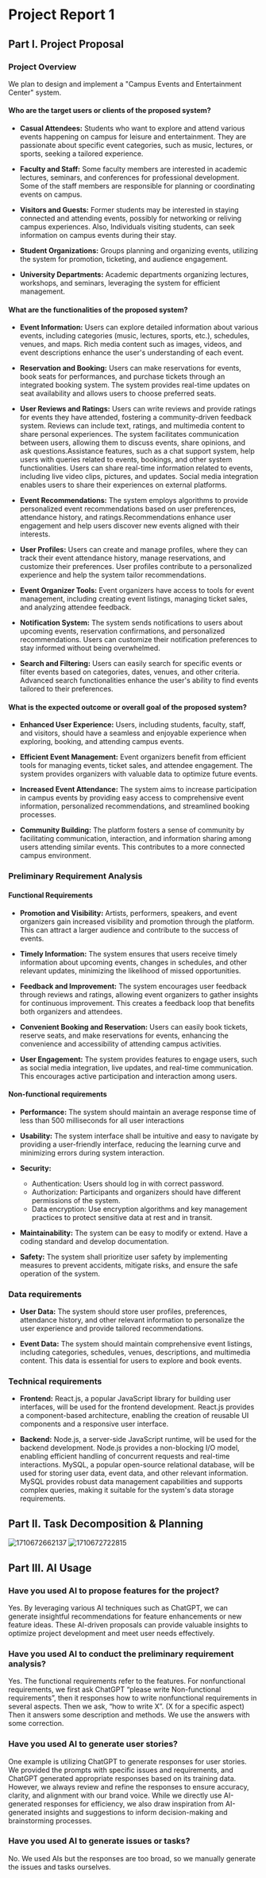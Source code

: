 # Project Report 1

## Part I. Project Proposal

### Project Overview

We plan to design and implement a "Campus Events and Entertainment Center" system.

#### Who are the target users or clients of the proposed system?

* **Casual Attendees:**
 Students who want to explore and attend various events happening on campus for leisure and entertainment. They are passionate about specific event categories, such as music, lectures, or sports, seeking a tailored experience.

* **Faculty and Staff:**
 Some faculty members are interested in academic lectures, seminars, and conferences for professional development. Some of the staff members are responsible for planning or coordinating events on campus.

* **Visitors and Guests:**
 Former students may be interested in staying connected and attending events, possibly for networking or reliving campus experiences. Also, Individuals visiting students, can seek information on campus events during their stay.

* **Student Organizations:**
  Groups planning and organizing events, utilizing the system for promotion, ticketing, and audience engagement.

* **University Departments:**
  Academic departments organizing lectures, workshops, and seminars, leveraging the system for efficient management.

#### What are the functionalities of the proposed system?

* **Event Information:**
  Users can explore detailed information about various events, including categories (music, lectures, sports, etc.), schedules, venues, and maps. Rich media content such as images, videos, and event descriptions enhance the user's understanding of each event.
  
* **Reservation and Booking:**
  Users can make reservations for events, book seats for performances, and purchase tickets through an integrated booking system. The system provides real-time updates on seat availability and allows users to choose preferred seats.

* **User Reviews and Ratings:**
  Users can write reviews and provide ratings for events they have attended, fostering a community-driven feedback system. Reviews can include text, ratings, and multimedia content to share personal experiences. The system facilitates communication between users, allowing them to discuss events, share opinions, and ask questions.Assistance features, such as a chat support system, help users with queries related to events, bookings, and other system functionalities. Users can share real-time information related to events, including live video clips, pictures, and updates. Social media integration enables users to share their experiences on external platforms.

* **Event Recommendations:**
  The system employs algorithms to provide personalized event recommendations based on user preferences, attendance history, and ratings.Recommendations enhance user engagement and help users discover new events aligned with their interests.

* **User Profiles:**
  Users can create and manage profiles, where they can track their event attendance history, manage reservations, and customize their preferences. User profiles contribute to a personalized experience and help the system tailor recommendations.

* **Event Organizer Tools:**
  Event organizers have access to tools for event management, including creating event listings, managing ticket sales, and analyzing attendee feedback.

* **Notification System:**
  The system sends notifications to users about upcoming events, reservation confirmations, and personalized recommendations. Users can customize their notification preferences to stay informed without being overwhelmed.

* **Search and Filtering:**
  Users can easily search for specific events or filter events based on categories, dates, venues, and other criteria. Advanced search functionalities enhance the user's ability to find events tailored to their preferences.

#### What is the expected outcome or overall goal of the proposed system?

* **Enhanced User Experience:**
  Users, including students, faculty, staff, and visitors, should have a seamless and enjoyable experience when exploring, booking, and attending campus events.

* **Efficient Event Management:**
  Event organizers benefit from efficient tools for managing events, ticket sales, and attendee engagement. The system provides organizers with valuable data to optimize future events.

* **Increased Event Attendance:**
  The system aims to increase participation in campus events by providing easy access to comprehensive event information, personalized recommendations, and streamlined booking processes.

* **Community Building:**
  The platform fosters a sense of community by facilitating communication, interaction, and information sharing among users attending similar events. This contributes to a more connected campus environment.

### Preliminary Requirement Analysis

#### Functional Requirements

* **Promotion and Visibility:**
  Artists, performers, speakers, and event organizers gain increased visibility and promotion through the platform. This can attract a larger audience and contribute to the success of events.

* **Timely Information:**
  The system ensures that users receive timely information about upcoming events, changes in schedules, and other relevant updates, minimizing the likelihood of missed opportunities.

* **Feedback and Improvement:**
  The system encourages user feedback through reviews and ratings, allowing event organizers to gather insights for continuous improvement. This creates a feedback loop that benefits both organizers and attendees.

* **Convenient Booking and Reservation:**
  Users can easily book tickets, reserve seats, and make reservations for events, enhancing the convenience and accessibility of attending campus activities.

* **User Engagement:**
  The system provides features to engage users, such as social media integration, live updates, and real-time communication. This encourages active participation and interaction among users.

#### Non-functional requirements

* **Performance:**
  The system should maintain an average response time of less than 500 milliseconds for all user interactions

* **Usability:**
  The system interface shall be intuitive and easy to navigate by providing a user-friendly interface, reducing the learning curve and minimizing errors during system interaction.

* **Security:**
  * Authentication: Users should log in with correct password.
  * Authorization: Participants and organizers should have different permissions of the system.
  * Data encryption: Use encryption algorithms and key management practices to protect sensitive data at rest and in transit.

* **Maintainability:**
The system can be easy to modify or extend. Have a coding standard and develop documentation.

* **Safety:**
The system shall prioritize user safety by implementing measures to prevent accidents, mitigate risks, and ensure the safe operation of the system.

### Data requirements

* **User Data:**
  The system should store user profiles, preferences, attendance history, and other relevant information to personalize the user experience and provide tailored recommendations.

* **Event Data:**
  The system should maintain comprehensive event listings, including categories, schedules, venues, descriptions, and multimedia content. This data is essential for users to explore and book events.

### Technical requirements

* **Frontend:**
  React.js, a popular JavaScript library for building user interfaces, will be used for the frontend development. React.js provides a component-based architecture, enabling the creation of reusable UI components and a responsive user interface.

* **Backend:**
  Node.js, a server-side JavaScript runtime, will be used for the backend development. Node.js provides a non-blocking I/O model, enabling efficient handling of concurrent requests and real-time interactions.
  MySQL, a popular open-source relational database, will be used for storing user data, event data, and other relevant information. MySQL provides robust data management capabilities and supports complex queries, making it suitable for the system's data storage requirements.

## Part II. Task Decomposition & Planning

![1710672662137](image/report1-34/1710672662137.png)
![1710672722815](image/report1-34/1710672722815.png)

## Part III. AI Usage

### Have you used AI to propose features for the project?

Yes. By leveraging various AI techniques such as ChatGPT, we can generate insightful recommendations for feature enhancements or new feature ideas. These AI-driven proposals can provide valuable insights to optimize project development and meet user needs effectively.

### Have you used AI to conduct the preliminary requirement analysis?

Yes. The functional requirements refer to the features. For nonfunctional requirements, we first ask ChatGPT “please write Non-functional requirements”, then it responses how to write nonfunctional requirements in several aspects. Then we ask, “how to write X”. (X for a specific aspect) Then it answers some description and methods. We use the answers with some correction.

### Have you used AI to generate user stories?

One example is utilizing ChatGPT to generate responses for user stories. We provided the prompts with specific issues and requirements, and ChatGPT generated appropriate responses based on its training data. However, we always review and refine the responses to ensure accuracy, clarity, and alignment with our brand voice. While we directly use AI-generated responses for efficiency, we also draw inspiration from AI-generated insights and suggestions to inform decision-making and brainstorming processes.

### Have you used AI to generate issues or tasks?

No. We used AIs but the responses are too broad, so we manually generate the issues and tasks ourselves.

